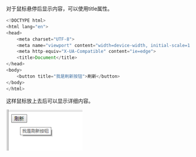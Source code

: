 对于鼠标悬停后显示内容，可以使用title属性。

```js
<!DOCTYPE html>
<html lang="en">
<head>
    <meta charset="UTF-8">
    <meta name="viewport" content="width=device-width, initial-scale=1.0">
    <meta http-equiv="X-UA-Compatible" content="ie=edge">
    <title>Document</title>
</head>
<body>
    <button title="我是刷新按钮">刷新</button>
</body>
</html>
```

这样鼠标放上去后可以显示详细内容。

![title属性使用](.\img\title属性使用.bmp)